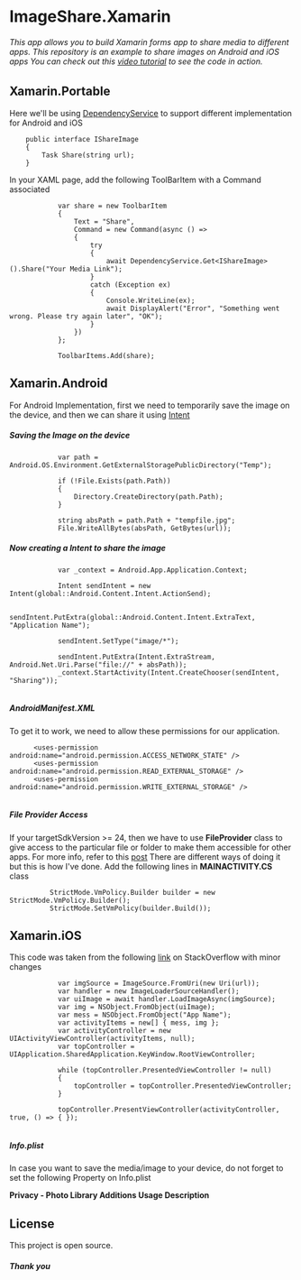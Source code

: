 # ImageShare.Xamarin
###### This app allows you to build Xamarin forms app to share media to different apps. This repository is an example to share images on Android and iOS apps You can check out this [video tutorial](https://www.youtube.com/watch?v=8UV9Ce2G8Zc) to see the code in action.

## Xamarin.Portable

Here we'll be using [DependencyService](https://docs.microsoft.com/en-us/xamarin/xamarin-forms/app-fundamentals/dependency-service/introduction) to support different implementation for Android and iOS

```
    public interface IShareImage
    {
        Task Share(string url);
    }
```

In your XAML page, add the following ToolBarItem with a Command associated

```
            var share = new ToolbarItem
            {
                Text = "Share",
                Command = new Command(async () =>
                {
                    try
                    {
                        await DependencyService.Get<IShareImage>().Share("Your Media Link");
                    }
                    catch (Exception ex)
                    {
                        Console.WriteLine(ex);
                        await DisplayAlert("Error", "Something went wrong. Please try again later", "OK");
                    }
                })
            };

            ToolbarItems.Add(share);
```

## Xamarin.Android

For Android Implementation, first we need to temporarily save the image on the device, and then we can share it using [Intent](https://developer.xamarin.com/api/type/Android.Content.Intent/)

##### Saving the Image on the device
```
            var path = Android.OS.Environment.GetExternalStoragePublicDirectory("Temp");

            if (!File.Exists(path.Path))
            {
                Directory.CreateDirectory(path.Path);
            }

            string absPath = path.Path + "tempfile.jpg";
            File.WriteAllBytes(absPath, GetBytes(url));

```

##### Now creating a Intent to share the image 
```
            var _context = Android.App.Application.Context;

            Intent sendIntent = new Intent(global::Android.Content.Intent.ActionSend);

            sendIntent.PutExtra(global::Android.Content.Intent.ExtraText, "Application Name");

            sendIntent.SetType("image/*");

            sendIntent.PutExtra(Intent.ExtraStream, Android.Net.Uri.Parse("file://" + absPath));
            _context.StartActivity(Intent.CreateChooser(sendIntent, "Sharing"));
            
```
##### AndroidManifest.XML
To get it to work, we need to allow these permissions for our application. 
```
      <uses-permission android:name="android.permission.ACCESS_NETWORK_STATE" />
      <uses-permission android:name="android.permission.READ_EXTERNAL_STORAGE" />
      <uses-permission android:name="android.permission.WRITE_EXTERNAL_STORAGE" />
  
  ```
  
  ##### File Provider Access
  If your targetSdkVersion >= 24, then we have to use **FileProvider** class to give access to the particular file or folder to make them accessible for other apps. For more info, refer to this [post](https://stackoverflow.com/questions/38200282/android-os-fileuriexposedexception-file-storage-emulated-0-test-txt-exposed) There are different ways of doing it but this is how I've done. 
  Add the following lines in **MAINACTIVITY.CS** class
  ```
            StrictMode.VmPolicy.Builder builder = new StrictMode.VmPolicy.Builder();
            StrictMode.SetVmPolicy(builder.Build());
  
  ```
  
## Xamarin.iOS
This code was taken from the following [link](https://stackoverflow.com/questions/44230026/sharing-an-image-using-xamarin-forms) on StackOverflow with minor changes

```
            var imgSource = ImageSource.FromUri(new Uri(url));
            var handler = new ImageLoaderSourceHandler();
            var uiImage = await handler.LoadImageAsync(imgSource);
            var img = NSObject.FromObject(uiImage);
            var mess = NSObject.FromObject("App Name");
            var activityItems = new[] { mess, img };
            var activityController = new UIActivityViewController(activityItems, null);
            var topController = UIApplication.SharedApplication.KeyWindow.RootViewController;

            while (topController.PresentedViewController != null)
            {
                topController = topController.PresentedViewController;
            }

            topController.PresentViewController(activityController, true, () => { });
            
```

##### Info.plist
In case you want to save the media/image to your device, do not forget to set the following Property on Info.plist

**Privacy - Photo Library Additions Usage Description**

## License
This project is open source.

##### Thank you
